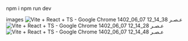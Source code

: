 npm i 
npm run dev 

images ![Vite + React + TS - Google Chrome 1402_06_07 12_14_38 عـصـر](https://github.com/mohammadzeyghami/rayka-cloud/assets/108722492/87f7e31d-e0f5-48fa-a324-6477d6e79d2d)
![Vite + React + TS - Google Chrome 1402_06_07 12_14_28 عـصـر](https://github.com/mohammadzeyghami/rayka-cloud/assets/108722492/2ea484c1-e9d8-40a6-96d5-fd6380f5eb73)
![Vite + React + TS - Google Chrome 1402_06_07 12_14_48 عـصـر](https://github.com/mohammadzeyghami/rayka-cloud/assets/108722492/365ab0fd-b50d-4320-8481-30f32ec1f685)
